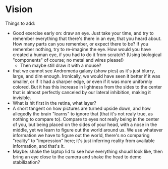 # Vision

Things to add:
* Good exercise early on: draw an eye. Just take your time, and try to remember everything that there's there in an eye, that you heard about. How many parts can you remember, or expect there to be? If you remember nothing, try to re-imagine the eye. How would you have created a human eye, if you had to do it from scratch? (Using biological "components" of course; no metal and wires please!)
    * Then maybe still draw it with a mouse?
* that we cannot see Andromeda galaxy (show pics) as it's just blurry, large, and dim enough. Ironically, we would have seen it better if it was smaller, or if it had a sharper edge, or even if it was more uniformly colored. But it has this increase in lightness from the sides to the center that is almost perfectly canceled by our lateral inhibition, making it invisible.
* What is hit first in the retina, what layer?
* A short tangent on how pictures are turned upside down, and how allegedly the brain "learns" to ignore that (that it's not realy true, as nothing to compare to). Compare to eyes not really being in the center of you, but being placed on the sides of your head, with a nose in the middle, yet we learn to figure out the world around us. We use whatever information we have to figure out the world, there's no comparing "reality" to "impression" here; it's just inferring reality from available information, and that's it.
* Maybe: shake the laptop lid to see how everything shoudl look like, then bring an eye close to the camera and shake the head to demo stabilization?